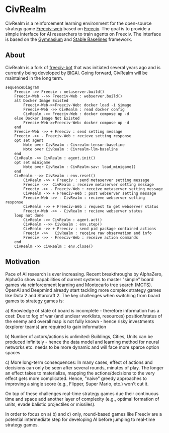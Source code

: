 # CivRealm

CivRealm is a reinforcement learning environment for the open-source strategy game [Freeciv-web](https://github.com/freeciv/freeciv-web) based on [Freeciv](https://www.freeciv.org/). The goal is to provide a simple interface for AI researchers to train agents on Freeciv. The interface is based on the [Gymnasium](https://gymnasium.farama.org/) and [Stable Baselines](https://stable-baselines.readthedocs.io/en/master/) framework.

## About

CivRealm is a fork of [freeciv-bot](https://github.com/chris1869/freeciv-bot) that was initiated several years ago and is currently being developed by [BIGAI](https://www.bigai.ai/). Going forward, CivRealm will be maintained in the long term.


```mermaid
sequenceDiagram
    Freeciv ->> Freeciv : metaserver.build()
    Freeciv-Web -->> Freeciv-Web : webserver.build()
    alt Docker Image Existed
        Freeciv-Web->>Freeciv-Web: docker load -i $image
        Freeciv-Web ->> CivRealm : read docker config
        CivRealm ->> Freeciv-Web : docker compose up -d
    else Docker Image Not Existed
        Freeciv-Web->>Freeciv-Web: docker compose up -d
    end
    Freeciv-Web ->> + Freeciv : send setting message
    Freeciv ->> - Freeciv-Web : recieve setting response
    opt set agent
        Note over CivRealm : Civrealm-tensor-baseline
        Note over CivRealm : Civrealm-llm-baseline
    end
    CivRealm ->> CivRealm : agent.init()
    opt set minigame
        Note over CivRealm : CivRealm-sav: load_minigame()
    end
    CivRealm -->> CivRealm : env.reset()
        CivRealm ->> + Freeciv : send metaserver setting message
        Freeciv ->>  CivRealm : receive metaserver setting message
        Freeciv ->> - Freeciv-Web : receive metaserver setting message
        CivRealm ->> + Freeciv-Web : post webserver setting message
        Freeciv-Web ->> - CivRealm : recieve webserver setting response
        CivRealm ->> + Freeciv-Web : request to get webserver status
        Freeciv-Web ->> - CivRealm : recieve webserver status
    loop not done
        CivRealm ->> CivRealm : agent.act()
        CivRealm -->> CivRealm : env.step()
        CivRealm ->> + Freeciv : send pid package contained actions
        Freeciv ->>   CivRealm : receive raw observation and info
        Freeciv ->> - Freeciv-Web : receive action commands
    end
    CivRealm ->> CivRealm : env.close()

```

## Motivation

Pace of AI research is ever increasing. Recent breakthroughs by AlphaZero, AlphaGo show capabilities of current systems to master "simple" board games via reinforcement learning and Montecarlo tree search (MCTS). OpenAI and Deepmind already start tackling more complex strategy games like Dota 2 and Starcraft 2. The key challenges when switching from board games to strategy games is:

a) Knowledge of state of board is incomplete - therefore information has a cost: Due to fog of war (and unclear worklists, resources) position/status of the enemy and overall map is not fully known - hence risky investments (explorer teams) are required to gain information

b) Number of actors/actions is unlimited: Buildings, Cities, Units can be produced infinitely - hence the data model and learning method for neural networks etc. needs to be more dynamic and will face more sparce option spaces

c) More long-term consequences: In many cases, effect of actions and decisions can only be seen after several rounds, minutes of play. The longer an effect takes to materialize, mapping the actions/decisions to the very effect gets more complicated. Hence, "naive" greedy approaches to improving a single score (e.g., Flipper, Super Mario, etc.) won't cut it.  

On top of these challenges real-time strategy games due their continuous time and space add another layer of complexity (e.g., optimal formation of units, evade balistic projectiles or missiles).

In order to focus on a) b) and c) only, round-based games like Freeciv are a potential intermediate step for developing AI before jumping to real-time strategy games.
